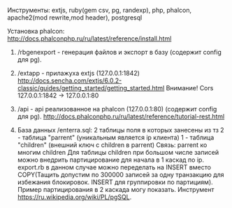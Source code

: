 Инструменты: extjs, ruby(gem csv, pg, randexp), php, phalcon, apache2(mod rewrite,mod header), postgresql

Установка phalcon: http://docs.phalconphp.ru/ru/latest/reference/install.html

1) /rbgenexport - генерация файлов и экспорт в базу (содержит config для pg).

2) /extapp - прилажуха extjs (127.0.0.1:1842)
http://docs.sencha.com/extjs/6.0.2-classic/guides/getting_started/getting_started.html
Внимание! Cors 127.0.0.1:1842 -> 127.0.0.1:80

3) /api - api реализованное на phalcon (127.0.0.1:80) (содержит config для pg).
http://docs.phalconphp.ru/ru/latest/reference/tutorial-rest.html

4) База данных /enterra.sql:
2 таблицы поля в которых занесены из тз
2 - таблица "parrent" (уникальным является ip клиента)
1 - таблица "children" (внешний ключ с children в parrent)
Связь: parrent ко многим children
Для таблицы children при большом числе записей можно внедрить партицирование для начала в 1 каскад по ip.
export.rb в данном случае можно переделать на INSERT вместо COPY(Тащить допустим по 300000 записей за одну транзакцию для избежания блокировок. INSERT для группировки по партициям).
Пример партицирования в 2 каскада могу показать. Инструмент https://ru.wikipedia.org/wiki/PL/pgSQL.
